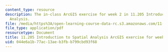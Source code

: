 ```yaml
---
content_type: resource
description: The in-class ArcGIS exercise for week 2 in 11.205 Introduction to Spatial
  Analysis.
file: /media/https%3A/open-learning-course-data-rc.s3.amazonaws.com/11-205-introduction-to-spatial-analysis-fall-2019/044e6a1b77ac13aeb3fbb799cbd93f68_11.205f19_week_2_arc.pdf
file_type: application/pdf
resourcetype: Document
title: 11.205 Introduction to Spatial Analysis ArcGIS exercise for week 2
uid: 044e6a1b-77ac-13ae-b3fb-b799cbd93f68
---
```


